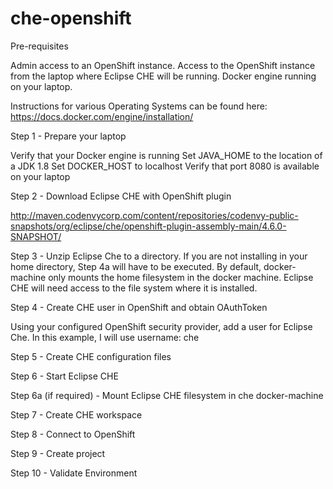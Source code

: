 # che-openshift


Pre-requisites

Admin access to an OpenShift instance.
Access to the OpenShift instance from the laptop where Eclipse CHE will be running.
Docker engine running on your laptop.

Instructions for various Operating Systems can be found here: https://docs.docker.com/engine/installation/

Step 1 - Prepare your laptop

Verify that your Docker engine is running
Set JAVA_HOME to the location of a JDK 1.8
Set DOCKER_HOST to localhost
Verify that port 8080 is available on your laptop

Step 2 - Download Eclipse CHE with OpenShift plugin

http://maven.codenvycorp.com/content/repositories/codenvy-public-snapshots/org/eclipse/che/openshift-plugin-assembly-main/4.6.0-SNAPSHOT/

Step 3 - Unzip Eclipse Che to a directory. If you are not installing in your home directory, Step 4a will have to be executed. By default, docker-machine only mounts the home filesystem in the docker machine. Eclipse CHE will need access to the file system where it is installed.

Step 4 - Create CHE user in OpenShift and obtain OAuthToken

Using your configured OpenShift security provider, add a user for Eclipse Che. In this example, I will use username: che


Step 5 - Create CHE configuration files

Step 6 - Start Eclipse CHE

Step 6a (if required) - Mount Eclipse CHE filesystem in che docker-machine

Step 7 - Create CHE workspace

Step 8 - Connect to OpenShift

Step 9 - Create project

Step 10 - Validate Environment
